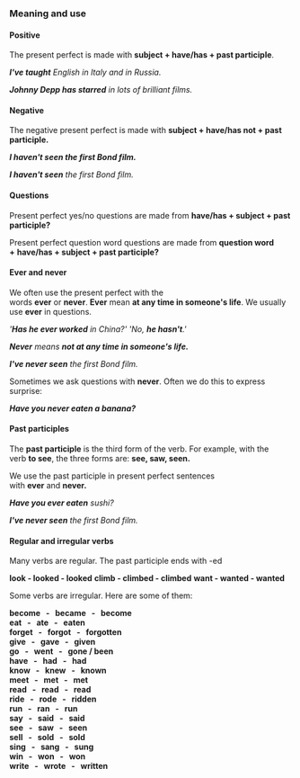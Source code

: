 ### Meaning and use

#### Positive  
The present perfect is made with **subject + have/has + past participle**.

***I've taught** English in Italy and in Russia.*

***Johnny Depp has starred** in lots of brilliant films.* 

#### Negative  
The negative present perfect is made with **subject + have/has not + past participle.**

***I haven't seen the first Bond film.***

***I haven't seen** the first Bond film.*

#### Questions  
Present perfect yes/no questions are made from **have/has + subject + past participle?**

Present perfect question word questions are made from **question word +** **have/has + subject + past participle?**

#### **Ever** and **never** 
We often use the present perfect with the words **ever** or **never**. **Ever** mean **at any time in someone's life**. We usually use **ever** in questions.

*'**Has he ever worked** in China?' 'No, **he hasn't**.'*

***Never** means **not at any time in someone's life.***

***I've never seen** the first Bond film.*

Sometimes we ask questions with **never**. Often we do this to express surprise:

***Have you never eaten a banana?*** 

#### Past participles  
The **past participle** is the third form of the verb. For example, with the verb **to see**, the three forms are: **see, saw, seen.**

We use the past participle in present perfect sentences with **ever** and **never.**

***Have you ever eaten** sushi?*

***I've never seen** the first Bond film.*

#### Regular and irregular verbs  
Many verbs are regular. The past participle ends with -ed

**look   -   looked   -   looked**
**climb   -   climbed   -   climbed**
**want   -   wanted   -   wanted**

Some verbs are irregular. Here are some of them:

**become   -   became   -   become  
eat   -   ate   -   eaten  
forget   -   forgot   -   forgotten  
give   -   gave   -   given  
go   -   went   -   gone / been  
have   -   had   -   had  
know   -   knew   -   known  
meet   -   met   -   met  
read   -   read   -   read  
ride   -   rode   -   ridden  
run   -   ran   -   run  
say   -   said   -   said  
see   -   saw   -   seen  
sell   -   sold   -   sold  
sing   -   sang   -   sung  
win   -   won   -   won  
write   -   wrote   -   written**